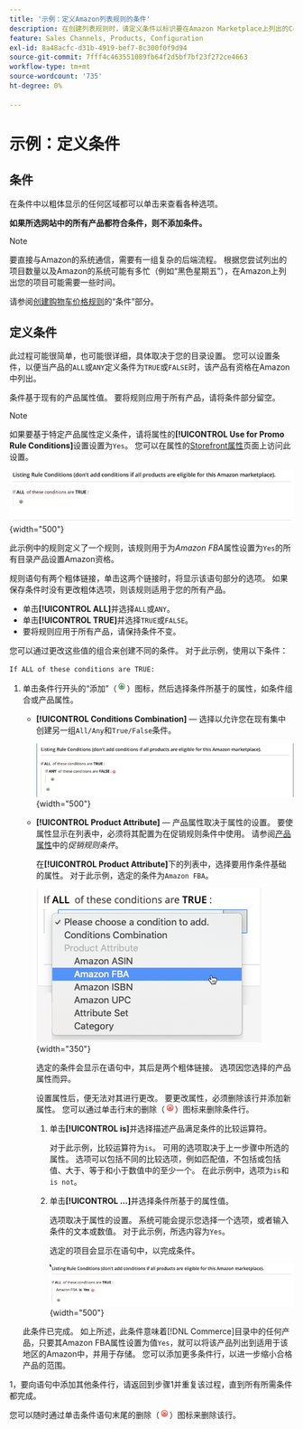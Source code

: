 ```yaml
---
title: '示例：定义Amazon列表规则的条件'
description: 在创建列表规则时，请定义条件以标识要在Amazon Marketplace上列出的Commerce目录产品。
feature: Sales Channels, Products, Configuration
exl-id: 8a48acfc-d31b-4919-bef7-8c300f0f9d94
source-git-commit: 7fff4c463551089fb64f2d5bf7bf23f272ce4663
workflow-type: tm+mt
source-wordcount: '735'
ht-degree: 0%

---
```


# 示例：定义条件

## 条件

在条件中以粗体显示的任何区域都可以单击来查看各种选项。

**如果所选网站中的所有产品都符合条件，则不添加条件。**

>[!NOTE]
>
>要直接与Amazon的系统通信，需要有一组复杂的后端流程。 根据您尝试列出的项目数量以及Amazon的系统可能有多忙（例如“黑色星期五”），在Amazon上列出您的项目可能需要一些时间。

请参阅[创建购物车价格规则](https://experienceleague.adobe.com/docs/commerce-admin/marketing/promotions/catalog-rules/price-rules-catalog-create.html)的“条件”部分。

## 定义条件

此过程可能很简单，也可能很详细，具体取决于您的目录设置。 您可以设置条件，以便当产品的`ALL`或`ANY`定义条件为`TRUE`或`FALSE`时，该产品有资格在Amazon中列出。

条件基于现有的产品属性值。 要将规则应用于所有产品，请将条件部分留空。

>[!NOTE]
>
>如果要基于特定产品属性定义条件，请将属性的&#x200B;**[!UICONTROL Use for Promo Rule Conditions]**&#x200B;设置设置为`Yes`。 您可以在属性的[Storefront属性](https://experienceleague.adobe.com/docs/commerce-admin/catalog/product-attributes/product-attributes-add.html)页面上访问此设置。

![条件 — 第1行](assets/ob-listing-rule-conditions-start.png){width="500"}

此示例中的规则定义了一个规则，该规则用于为&#x200B;_Amazon FBA_&#x200B;属性设置为`Yes`的所有目录产品设置Amazon资格。

规则语句有两个粗体链接，单击这两个链接时，将显示该语句部分的选项。 如果保存条件时没有更改粗体选项，则该规则适用于您的所有产品。

- 单击&#x200B;**[!UICONTROL ALL]**&#x200B;并选择`ALL`或`ANY`。
- 单击&#x200B;**[!UICONTROL TRUE]**&#x200B;并选择`TRUE`或`FALSE`。
- 要将规则应用于所有产品，请保持条件不变。

您可以通过更改这些值的组合来创建不同的条件。 对于此示例，使用以下条件：

`If ALL of these conditions are TRUE:`

1. 单击条件行开头的“添加”（![“添加”图标](assets/btn-add-grn.png)）图标，然后选择条件所基于的属性，如条件组合或产品属性。

   - **[!UICONTROL Conditions Combination]** — 选择以允许您在现有集中创建另一组`All/Any`和`True/False`条件。

     ![条件组合](assets/ob-conditions-combinations.png){width="500"}

   - **[!UICONTROL Product Attribute]** — 产品属性取决于属性的设置。 要使属性显示在列表中，必须将其配置为在促销规则条件中使用。 请参阅[产品属性](https://experienceleague.adobe.com/docs/commerce-admin/catalog/product-attributes/product-attributes.html)中的&#x200B;_促销规则条件_。

     在&#x200B;**[!UICONTROL Product Attribute]**&#x200B;下的列表中，选择要用作条件基础的属性。 对于此示例，选定的条件为`Amazon FBA`。

     ![条件行2，第2部分](assets/ob-condition-attribute-dropdown.png){width="350"}

     选定的条件会显示在语句中，其后是两个粗体链接。 选项因您选择的产品属性而异。

     设置属性后，便无法对其进行更改。 要更改属性，必须删除该行并添加新属性。 您可以通过单击行末的删除（![删除图标](assets/btn-del-red.png)）图标来删除条件行。

      1. 单击&#x200B;**[!UICONTROL is]**&#x200B;并选择描述产品满足条件的比较运算符。

         对于此示例，比较运算符为`is`。 可用的选项取决于上一步骤中所选的属性。 选项可以包括不同的比较选项，例如匹配值，不包括或包括值、大于、等于和小于数值中的至少一个。 在此示例中，选项为`is`和`is not`。

      1. 单击&#x200B;**[!UICONTROL ...]**&#x200B;并选择条件所基于的属性值。

         选项取决于属性的设置。 系统可能会提示您选择一个选项，或者输入条件的文本或数值。 对于此示例，所选内容为`Yes`。

         选定的项目会显示在语句中，以完成条件。

         ![条件行2，第3部分](assets/ob-listing-rule-condition-is.png){width="500"}

   此条件已完成。 如上所述，此条件意味着[!DNL Commerce]目录中的任何产品，只要其Amazon FBA属性设置为值`Yes`，就可以将该产品列出到适用于该地区的Amazon中，并用于存储。 您可以添加更多条件行，以进一步缩小合格产品的范围。

1，要向语句中添加其他条件行，请返回到步骤1并重复该过程，直到所有所需条件都完成。

您可以随时通过单击条件语句末尾的删除（![删除图标](assets/btn-del-red.png)）图标来删除该行。

